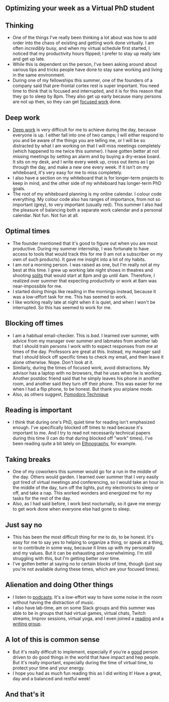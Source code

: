 ## Optimizing your week as a Virtual PhD student

## Thinking
- One of the things I've really been thinking a lot about was how to add order into the chaos of existing and getting work done virtually.
  I am often *incredibly* busy, and when my virtual schedule first started, I noticed that my productivity hours flipped; I prefer to stay up
  really late and get up late. 
- While this is dependent on the person, I've been asking around about various tips and tricks people have done to stay sane working and living
  in the same environment. 
- During one of my fellowships this summer, one of the founders of a company said that pre-frontal cortex rest is super important. You need time
  to think that is focused and interrupted, and it is for this reason that they go to sleep by 8pm. They also get up early because many persons
  are not up then, so they can get [focused work](https://knowledge.wharton.upenn.edu/article/deep-work-the-secret-to-achieving-peak-productivity/) done. 
  
## Deep work
- [Deep work](https://www.calnewport.com/books/deep-work/) is very difficult for me to achieve during the day, because everyone is up. I either fall into
  one of two camps; I will either respond to you and be aware of the things you are telling me, or I will be so distracted by what I am working on that
  I will miss meetings completely (which happened to me twice this summer). I have gotten better at not missing meetings by setting an alarm and by
  buying a dry-erase board. It sits on my desk, and I write every week up, cross out items as I go through the day, and make a new one every week.
  If it isn't on my whiteboard, it's very easy for me to miss completely. 
- I also have a section on my whiteboard that is for longer-term projects to keep in mind, and the other side of my whiteboard has longer-term PhD goals.
- The root of my whiteboard planning is my online calendar. I colour code everything. My colour code also has ranges of importance, from not so important (grey),
  to very important (usually red). This summer I also had the pleasure of balancing both a separate work calendar and a personal calendar. Not fun. Not fun at all.
  
## Optimal times
- The founder mentioned that it's good to figure out when you are most productive. During my summer internship, I was fortunate to have access to 
  tools that would track this for me (I am not a subscriber on my own of such products). It gave me insight into a lot of my habits. 
- I am *not* a morning person. I was raised as one, but I'm really not at my best at this time. I grew up working late night shows in theatres and
  shooting [splits](https://standincentral.com/2018/10/31/what-are-splits/) that would start at 8pm and go until 4am. Therefore, I realized over
  summer that expecting productivity or work at 8am was near-impossible for me.
- I started doing things like reading in the mornings instead, because it was a low-effort task for me. This has seemed to work.
- I like working really late at night when it is quiet, and when I won't be interrupted. So this has seemed to work for me. 

## Blocking off times
- I am a habitual email-checker. This is *bad*. I learned over summer, with advice from my manager over summer and labmates from another lab
  that I should train persons I work with to expect responses from me at times of the day. Professors are great at this. Instead, my manager
  said that I should block off specific times to check my email, and then leave it alone otherwise. Nope. Don't look at it.
- Similarly, during the times of focused work, avoid distractions. My advisor has a laptop with no browsers, that he uses when he is working.
  Another postdoc friend said that he simply leaves his phone in another room, and another said they turn off their phone. This was easier for 
  me when I had a flip phone, to be honest. But thank you airplane mode.
- Also, as others suggest, [Pomodoro Technique](https://en.wikipedia.org/wiki/Pomodoro_Technique)

## Reading is important
- I think that during one's PhD, quiet time for reading isn't emphasized enough. I've specifically blocked off times to read because it's important
  to me. And I try to read not necessarily technical papers during this time (I can do that during blocked off "work" times). I've been reading 
  quite a bit lately on [Ethnography](https://www.goodreads.com/book/show/18078994-practical-ethnography), for example. 

## Taking breaks
- One of my coworkers this summer would go for a run in the middle of the day. Others would garden. I learned over summer that I very easily got tired of virtual 
  meetings and conferencing, so I would take an hour in the middle of the day, turn off the lights, put my electronics to sleep or off, and 
  take a nap. This worked wonders and energized me for my tasks for the rest of the day.
- Also, as I had said before, I work best nocturnally, so it gave me energy to get work done when everyone else had gone to sleep.
  
## Just say no
- This has been the most difficult thing for me to do, to be honest. It's easy for me to say yes to helping to organize a thing, or speak at a thing,
  or to contribute in some way, because it lines up with my personality and my values. But it can be exhausting and overwhelming. 
  I'm still struggling with this, but I'm getting better over time. 
- I've gotten better at saying no to certain blocks of time, though (just say you're not available during these times, which are your focused times).

## Alienation and doing Other things
- I listen to [podcasts](https://podcasts.apple.com/us/podcast/how-to-do-grad-school/id1521767027). It's a low-effort way to have some noise
  in the room without having the distraction of music.
- I also have lab-time, am on some Slack groups and this summer was able to be in groups that had virtual games, virtual chats, Twitch streams,
  Improv sessions, virtual yoga, and I even joined a [reading](https://www.wendyssubway.com/programs/reading-groups/abolition-reading-group-end-to-political-policing) 
  and a [writing group](https://www.wendyssubway.com/programs/events/writing-night).
  
## A lot of this is common sense
- But it's really difficult to implement, especially if you're a [good](https://knowyourmeme.com/memes/all-the-things) person driven to do good things in the world that have impact and hep people. But it's really important, especially during the time of virtual time,
  to protect your time and your energy.
- I hope you had as much fun reading this as I did writing it! Have a great, day and a balanced and restful week!
  
## And that's it
  
  
  

